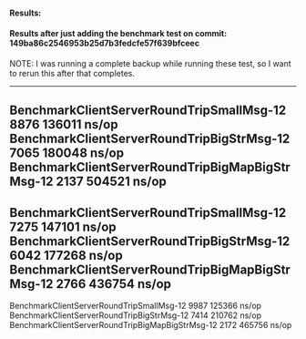 










#### Results: 


#### Results after just adding the benchmark test on commit: 149ba86c2546953b25d7b3fedcfe57f639bfceec

NOTE: I was running a complete backup while running these test, so I want to rerun this after that completes.

---
BenchmarkClientServerRoundTripSmallMsg-12                   8876            136011 ns/op
BenchmarkClientServerRoundTripBigStrMsg-12                  7065            180048 ns/op
BenchmarkClientServerRoundTripBigMapBigStrMsg-12            2137            504521 ns/op
---
BenchmarkClientServerRoundTripSmallMsg-12                   7275            147101 ns/op
BenchmarkClientServerRoundTripBigStrMsg-12                  6042            177268 ns/op
BenchmarkClientServerRoundTripBigMapBigStrMsg-12            2766            436754 ns/op
---
BenchmarkClientServerRoundTripSmallMsg-12                   9987            125366 ns/op
BenchmarkClientServerRoundTripBigStrMsg-12                  7414            210762 ns/op
BenchmarkClientServerRoundTripBigMapBigStrMsg-12            2172            465756 ns/op


